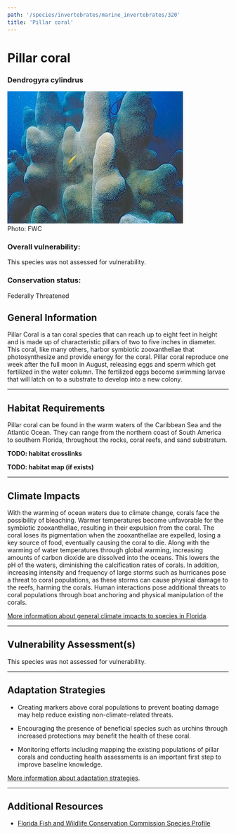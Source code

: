 ```yaml
---
path: '/species/invertebrates/marine_invertebrates/320'
title: 'Pillar coral'
---
```


# Pillar coral

### Dendrogyra cylindrus

<div id="TopSection">

<div class="header-photo"><img src="320.jpg" alt="Photo for Pillar coral"/>
<figcaption>Photo: FWC</figcaption></div>

<div>

### Overall vulnerability:

This species was not assessed for vulnerability.

### Conservation status:

Federally Threatened

</div>
</div>

## General Information

Pillar Coral is a tan coral species that can reach up to eight feet in height and is made up of characteristic pillars of two to five inches in diameter. This coral, like many others, harbor symbiotic zooxanthellae that photosynthesize and provide energy for the coral. Pillar coral reproduce one week after the full moon in August, releasing eggs and sperm which get fertilized in the water column. The fertilized eggs become swimming larvae that will latch on to a substrate to develop into a new colony.

<hr />

## Habitat Requirements



Pillar coral can be found in the warm waters of the Caribbean Sea and the Atlantic Ocean. They can range from the northern coast of South America to southern Florida, throughout the rocks, coral reefs, and sand substratum.

**TODO: habitat crosslinks**

**TODO: habitat map (if exists)**

<hr />

## Climate Impacts

With the warming of ocean waters due to climate change, corals face the possibility of bleaching. Warmer temperatures become unfavorable for the symbiotic zooxanthellae, resulting in their expulsion from the coral. The coral loses its pigmentation when the zooxanthellae are expelled, losing a key source of food, eventually causing the coral to die. Along with the warming of water temperatures through global warming, increasing amounts of carbon dioxide are dissolved into the oceans. This lowers the pH of the waters, diminishing the calcification rates of corals. In addition, increasing intensity and frequency of large storms such as hurricanes pose a threat to coral populations, as these storms can cause physical damage to the reefs, harming the corals. Human interactions pose additional threats to coral populations through boat anchoring and physical manipulation of the corals.

[More information about general climate impacts to species in Florida](/impacts/species).



<hr />

## Vulnerability Assessment(s)

This species was not assessed for vulnerability.

<hr />

## Adaptation Strategies

- Creating markers above coral populations to prevent boating damage may help reduce existing non-climate-related threats.

- Encouraging the presence of beneficial species such as urchins through increased protections may benefit the health of these coral.

- Monitoring efforts including mapping the existing populations of pillar corals and conducting health assessments is an important first step to improve baseline knowledge.

[More information about adaptation strategies](/strategies).

<hr />


## Additional Resources

- [Florida Fish and Wildlife Conservation Commission Species Profile](https://myfwc.com/wildlifehabitats/profiles/invertebrates/pillar-coral/)
